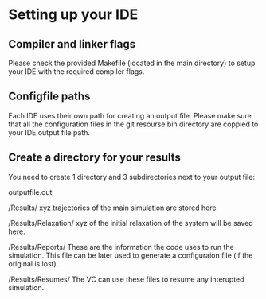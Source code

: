 # Setting up your IDE #

## Compiler and linker flags ##
Please check the provided Makefile (located in the main directory) to setup your IDE with the required compiler flags.

## Configfile paths ##
Each IDE uses their own path for creating an output file. Please make sure that all the configuration files in the git resourse bin directory are coppied to your IDE output file path.

## Create a directory for your results ##
You need to create 1 directory and 3 subdirectories next to your output file:

outputfile.out

/Results/		xyz trajectories of the main simulation are stored here

/Results/Relaxation/	xyz of the initial relaxation of the system will be saved here.

/Results/Reports/	These are the information the code uses to run the simulation. This file can be later used to generate a configuraion file (if the original is lost).

/Results/Resumes/	The VC can use these files to resume any interupted simulation.

